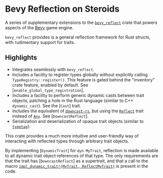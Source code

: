 # Bevy Reflection on Steroids

A series of supplementary extensions to the
[`bevy_reflect`](https://docs.rs/bevy_reflect) crate that powers aspects of the
[Bevy](https://bevyengine.org/) game engine.

`bevy_reflect` provides is a general reflection framework for Rust structs, with
rudimentary support for traits.

## Highlights

- Integrates seamlessly with `bevy_reflect`.
- Includes a facility to register types globally without explicitly calling
  `TypeRegistry::register()`. This feature is gated behind the "inventory" crate
  feature, enabled by default. See [`enable_global_type_registration`].
- Includes a facility to perform generic dynamic casts between trait objects,
  patching a hole in the Rust language (similar to C++ `dynamic_cast`). See the
  [`Cast`] trait.
- Includes the equivalent of [`downcast-rs`](https://docs.rs/downcast-rs), but
  using the
  [`Reflect`](https://docs.rs/bevy_reflect/latest/bevy_reflect/trait.Reflect.html)
  trait instead of
  [`Any`](https://doc.rust-lang.org/stable/std/any/trait.Any.html). See
  [`DowncastReflect`].
- Serialization and deserialization of opaque trait objects (similar to
  [`typetag`](https://docs.rs/typetag)).

This crate provides a much more intuitive and user-friendly way of interacting
with reflected types through arbitrary trait objects.

By implementing [`DynamicTrait`] for `dyn MyTrait`, reflection is made available
to all dynamic trait object references of that type. The only requirements are
that the trait has [`DowncastReflect`] as a supertrait, and that a call to the
macro [`impl_dynamic_trait!(MyTrait, ReflectMyTrait)`](impl_dynamic_trait) is
present in the code.
